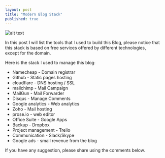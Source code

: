 ```yaml
---
layout: post
title: "Modern Blog Stack"
published: true
---
```

![alt text](https://github.com/mhmdio/mhmdio.github.io/raw/master/images/jekyll.jpg)

In this post I will list the tools that I used to build this Blog, please notice that this stack is based on free services offered by different technologies, except for the domain.

Here is the stack I used to manage this blog:

* Namecheap - Domain registrar
* Github - Static pages hosting
* cloudflare - DNS hosting / SSL
* mailchimp - Mail Campaign
* MailGun - Mail Forwarder
* Disqus - Manage Comments
* Google analytics - Web analytics
* Zoho - Mail hosting
* prose.io - web editor
* Office Suite - Google Apps
* Backup - Dropbox
* Project management - Trello 
* Communication - Slack/Skype
* Google ads - small revenue from the blog

If you have any suggestion, please share using the comments below.
